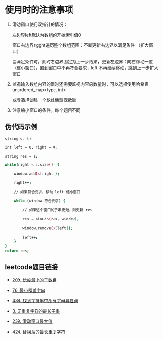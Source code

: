 # 使用时的注意事项

1. 滑动窗口使用双指针的情况：

	左边界left默认为数组的开始索引值0

	窗口右边界rigght遍历整个数组范围：不断更新右边界以满足条件 （扩大窗口）

	当满足条件时，此时右边界固定为上一步结果，更新左边界：向右移动一位 （缩小窗口），直到窗口中不再符合要求，left 不再继续移动，跳到上一步扩大窗口
	

2. 监视输入数组内容的同时还需要监视内容的数量时，可以选择使用哈希表unordered_map<type, int>

	或者选择创建一个数组桶监视数量
	
	
3. 注意缩小窗口的条件，每个题目不同


	

## 伪代码示例
```bash
string s, t;

int left = 0, right = 0;

string res = s;

while(right < s.size()) {

	window.add(s[right]);
	
	right++;
	
	// 如果符合要求，移动 left 缩小窗口
	
	while (window 符合要求) {
	
		// 如果这个窗口的子串更短，则更新 res
		
		res = minLen(res, window);
		
		window.remove(s[left]);
		
		left++;
	}
}
return res;
```


## leetcode题目链接

-  [209. 长度最小的子数组](https://leetcode-cn.com/problems/minimum-size-subarray-sum/description/)

-  [76. 最小覆盖字串](https://leetcode-cn.com/problems/minimum-window-substring/)

-  [438. 找到字符串中所有字母异位词](https://leetcode-cn.com/problems/find-all-anagrams-in-a-string/description/)

-  [3. 无重复字符的最长子串](https://leetcode-cn.com/problems/longest-substring-without-repeating-characters/)

-  [239. 滑动窗口最大值](https://leetcode-cn.com/problems/sliding-window-maximum/)

-  [424. 替换后的最长重复字符](https://leetcode-cn.com/problems/longest-repeating-character-replacement/)








